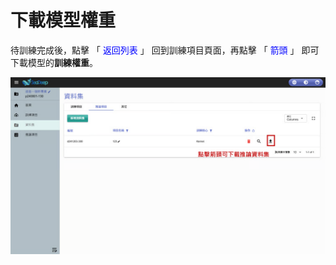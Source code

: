 # 下載模型權重

待訓練完成後，點擊 「 <font color="blue">返回列表</font> 」 回到訓練項目頁面，再點擊 「 <font color="blue">箭頭</font> 」 即可下載模型的**訓練權重**。

![alt text](image.png)

